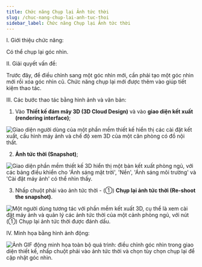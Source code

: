```yaml
---
title: Chức năng Chụp lại Ảnh tức thời
slug: /chuc-nang-chup-lai-anh-tuc-thoi
sidebar_label: Chức năng Chụp lại Ảnh tức thời
---
```


I. Giới thiệu chức năng:

Có thể chụp lại góc nhìn.

II. Giải quyết vấn đề:

Trước đây, để điều chỉnh sang một góc nhìn mới, cần phải tạo một góc nhìn mới rồi xóa góc nhìn cũ. Chức năng chụp lại mới được thêm vào giúp tiết kiệm thao tác.

III. Các bước thao tác bằng hình ảnh và văn bản:

1. Vào **Thiết kế đám mây 3D (3D Cloud Design)** và vào **giao diện kết xuất (rendering interface)**;

![Giao diện người dùng của một phần mềm thiết kế hiển thị các cài đặt kết xuất, cấu hình máy ảnh và chế độ xem 3D của một căn phòng có đồ nội thất.](https://storage.googleapis.com/jegavn_kb/images/dd365b11-5b09-41c4-a513-b01763cca4ba.png)

2. **Ảnh tức thời (Snapshot)**;

![Giao diện phần mềm thiết kế 3D hiển thị một bản kết xuất phòng ngủ, với các bảng điều khiển cho 'Ánh sáng mặt trời', 'Nền', 'Ánh sáng môi trường' và 'Cài đặt máy ảnh' có thể nhìn thấy.](https://storage.googleapis.com/jegavn_kb/images/374fe5ec-019e-4657-838c-8a445bd872ff.png)

3. Nhấp chuột phải vào ảnh tức thời - (①) **Chụp lại ảnh tức thời (Re-shoot the snapshot)**.

![Một người dùng tương tác với phần mềm kết xuất 3D, cụ thể là xem cài đặt máy ảnh và quản lý các ảnh tức thời của một cảnh phòng ngủ, với nút (①) Chụp lại ảnh tức thời được đánh dấu.](https://storage.googleapis.com/jegavn_kb/images/2badce46-1781-42a9-b30f-fe4c82e9dce5.png)

IV. Minh họa bằng hình ảnh động:

![Ảnh GIF động minh họa toàn bộ quá trình: điều chỉnh góc nhìn trong giao diện thiết kế, nhấp chuột phải vào ảnh tức thời và chọn tùy chọn chụp lại để cập nhật góc nhìn.](https://storage.googleapis.com/jegavn_kb/images/e26c146e-4410-4b72-ba17-bccd432fff18.gif)